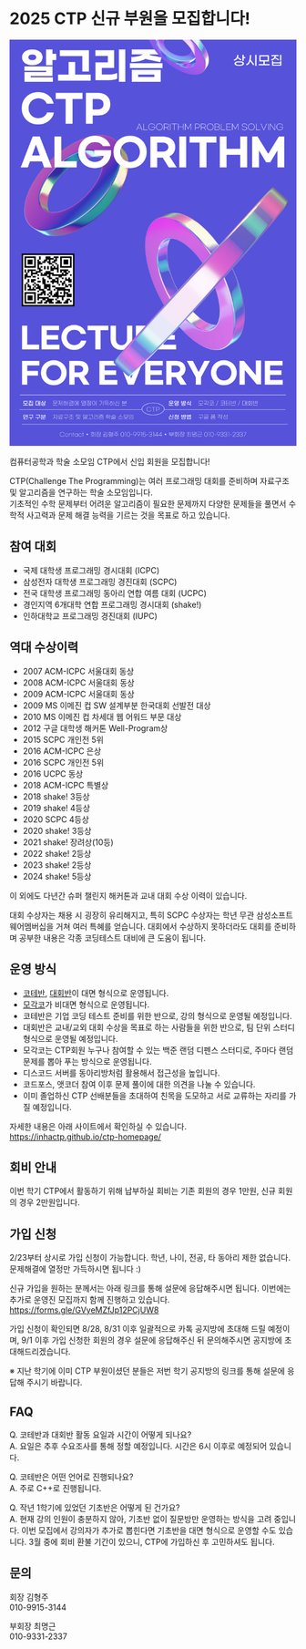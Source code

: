 # 2025 CTP 신규 부원을 모집합니다!

![](./img/poster.PNG)

컴퓨터공학과 학술 소모임 CTP에서 신입 회원을 모집합니다!

CTP(Challenge The Programming)는 여러 프로그래밍 대회를 준비하며 자료구조 및 알고리즘을 연구하는 학술 소모임입니다.  
기초적인 수학 문제부터 어려운 알고리즘이 필요한 문제까지 다양한 문제들을 풀면서 수학적 사고력과 문제 해결 능력을 기르는 것을 목표로 하고 있습니다.

## 참여 대회

- 국제 대학생 프로그래밍 경시대회 (ICPC)
- 삼성전자 대학생 프로그래밍 경진대회 (SCPC)
- 전국 대학생 프로그래밍 동아리 연합 여름 대회 (UCPC)
- 경인지역 6개대학 연합 프로그래밍 경시대회 (shake!)
- 인하대학교 프로그래밍 경진대회 (IUPC)

## 역대 수상이력

- 2007 ACM-ICPC 서울대회 동상
- 2008 ACM-ICPC 서울대회 동상
- 2009 ACM-ICPC 서울대회 동상
- 2009 MS 이메진 컵 SW 설계부분 한국대회 선발전 대상
- 2010 MS 이메진 컵 차세대 웹 어워드 부문 대상
- 2012 구글 대학생 해커톤 Well-Program상
- 2015 SCPC 개인전 5위
- 2016 ACM-ICPC 은상
- 2016 SCPC 개인전 5위
- 2016 UCPC 동상
- 2018 ACM-ICPC 특별상
- 2018 shake! 3등상
- 2019 shake! 4등상
- 2020 SCPC 4등상
- 2020 shake! 3등상
- 2021 shake! 장려상(10등)
- 2022 shake! 2등상
- 2023 shake! 2등상
- 2024 shake! 5등상

이 외에도 다년간 슈퍼 챌린지 해커톤과 교내 대회 수상 이력이 있습니다.

대회 수상자는 채용 시 굉장히 유리해지고, 특히 SCPC 수상자는 학년 무관 삼성소프트웨어멤버십을 거쳐 여러 특혜를 얻습니다. 대회에서 수상하지 못하더라도 대회를 준비하며 공부한 내용은 각종 코딩테스트 대비에 큰 도움이 됩니다.

## 운영 방식

- [코테반](/docs/handbook/activities/coteban), [대회반](/docs/handbook/activities/daehwaeban)이 대면 형식으로 운영됩니다.
- [모각코](/docs/handbook/activities/mogakco)가 비대면 형식으로 운영됩니다.
- 코테반은 기업 코딩 테스트 준비를 위한 반으로, 강의 형식으로 운영될 예정입니다.
- 대회반은 교내/교외 대회 수상을 목표로 하는 사람들을 위한 반으로, 팀 단위 스터디 형식으로 운영될 예정입니다.
- 모각코는 CTP회원 누구나 참여할 수 있는 백준 랜덤 디펜스 스터디로, 주마다 랜덤 문제를 뽑아 푸는 방식으로 운영됩니다.
- 디스코드 서버를 동아리방처럼 활용해서 접근성을 높입니다.
- 코드포스, 앳코더 참여 이후 문제 풀이에 대한 의견을 나눌 수 있습니다.
- 이미 졸업하신 CTP 선배분들을 초대하여 친목을 도모하고 서로 교류하는 자리를 가질 예정입니다.

자세한 내용은 아래 사이트에서 확인하실 수 있습니다.  
https://inhactp.github.io/ctp-homepage/

## 회비 안내

이번 학기 CTP에서 활동하기 위해 납부하실 회비는 기존 회원의 경우 1만원, 신규 회원의 경우 2만원입니다.

## 가입 신청

2/23부터 상시로 가입 신청이 가능합니다.
학년, 나이, 전공, 타 동아리 제한 없습니다.
문제해결에 열정만 가득하시면 됩니다 :)

신규 가입을 원하는 분께서는 아래 링크를 통해 설문에 응답해주시면 됩니다.
이번에는 추가로 운영진 모집까지 함께 진행하고 있습니다.
https://forms.gle/GVyeMZfJp12PCjUW8

가입 신청이 확인되면 8/28, 8/31 이후 일괄적으로 카톡 공지방에 초대해 드릴 예정이며, 9/1 이후 가입 신청한 회원의 경우 설문에 응답해주신 뒤 문의해주시면 공지방에 초대해드리겠습니다.

※ 지난 학기에 이미 CTP 부원이셨던 분들은 저번 학기 공지방의 링크를 통해 설문에 응답해 주시기 바랍니다.

## FAQ

Q. 코테반과 대회반 활동 요일과 시간이 어떻게 되나요?  
A. 요일은 추후 수요조사를 통해 정할 예정입니다. 시간은 6시 이후로 예정되어 있습니다.

Q. 코테반은 어떤 언어로 진행되나요?  
A. 주로 C++로 진행됩니다.

Q. 작년 1학기에 있었던 기초반은 어떻게 된 건가요?  
A. 현재 강의 인원이 충분하지 않아, 기초반 없이 질문방만 운영하는 방식을 고려 중입니다. 이번 모집에서 강의자가 추가로 뽑힌다면 기초반을 대면 형식으로 운영할 수도 있습니다. 3월 중에 회비 환불 기간이 있으니, CTP에 가입하신 후 고민하셔도 됩니다.

## 문의

회장 김형주  
010-9915-3144

부회장 최명근  
010-9331-2337
